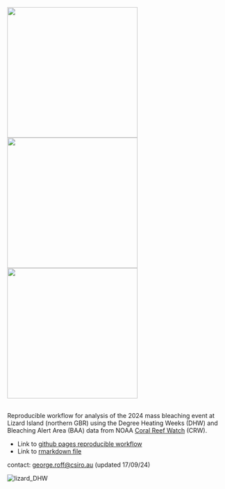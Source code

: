 <a href="https://github.com/user-attachments/assets/de0c21c3-2e7c-4b7d-8f1a-a29d0aff0811">
  <img src="https://github.com/user-attachments/assets/de0c21c3-2e7c-4b7d-8f1a-a29d0aff0811" width="300"/>
</a>
<a href="https://github.com/user-attachments/assets/e7e9da57-b38f-40bd-8976-5e4674e823bc">
  <img src="https://github.com/user-attachments/assets/e7e9da57-b38f-40bd-8976-5e4674e823bc" width="300"/>
</a>
<a href="https://github.com/user-attachments/assets/7fd32e1f-aa31-4c95-849d-02f64ec050e6">
  <img src="https://github.com/user-attachments/assets/7fd32e1f-aa31-4c95-849d-02f64ec050e6" width="300"/>
</a>

<br>
<br>

Reproducible workflow for analysis of the 2024 mass bleaching event at Lizard Island (northern GBR) using the Degree Heating Weeks (DHW) and Bleaching Alert Area (BAA) data from NOAA [Coral Reef Watch](https://coralreefwatch.noaa.gov) (CRW).

- Link to [github pages reproducible workflow](https://github.com/marine-ecologist/nGBR-DHW/blob/main/index.Rmd)
- Link to [rmarkdown file](https://github.com/marine-ecologist/nGBR-DHW/blob/main/index.Rmd)

contact: george.roff@csiro.au (updated 17/09/24)

![lizard_DHW](https://github.com/user-attachments/assets/1c5db2d2-5fe7-4b2c-8615-437b27e8440c)
